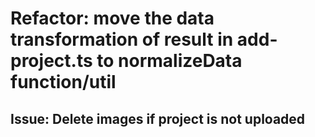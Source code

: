 # Refactor: move the data transformation of result in add-project.ts to normalizeData function/util

## Issue: Delete images if project is not uploaded
